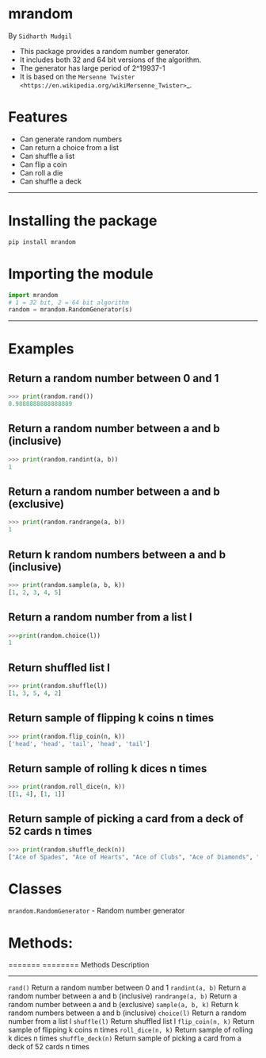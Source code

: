 mrandom
=========

By `Sidharth Mudgil`

- This package provides a random number generator.
- It includes both 32 and 64 bit versions of the algorithm.
- The generator has large period of 2^19937-1 
- It is based on the `Mersenne Twister
<https://en.wikipedia.org/wikiMersenne_Twister>`_.

Features
========
- Can generate random numbers
- Can return a choice from a list
- Can shuffle a list
- Can flip a coin
- Can roll a die
- Can shuffle a deck

--------

Installing the package
=======

``` bash
pip install mrandom
```

Importing the module
======

``` python
import mrandom
# 1 = 32 bit, 2 = 64 bit algorithm
random = mrandom.RandomGenerator(s)
```

----------
Examples
=======

Return a random number between 0 and 1
---
``` python
>>> print(random.rand())
0.9888888888888889
```

Return a random number between a and b (inclusive)
---
``` python
>>> print(random.randint(a, b))
1
```

Return a random number between a and b (exclusive)
------
``` python
>>> print(random.randrange(a, b))
1
```

Return k random numbers between a and b (inclusive)
------
``` python
>>> print(random.sample(a, b, k))
[1, 2, 3, 4, 5]
```

Return a random number from a list l
------
``` python
>>>print(random.choice(l))
1
```

Return shuffled list l
------
``` python
>>> print(random.shuffle(l))
[1, 3, 5, 4, 2]
```

Return sample of flipping k coins n times
------
``` python
>>> print(random.flip_coin(n, k))
['head', 'head', 'tail', 'head', 'tail']
```

Return sample of rolling k dices n times
-------
``` python
>>> print(random.roll_dice(n, k))
[[1, 4], [1, 1]]
```

Return sample of picking a card from a deck of 52 cards n times
-------
``` python
>>> print(random.shuffle_deck(n))
["Ace of Spades", "Ace of Hearts", "Ace of Clubs", "Ace of Diamonds", "Ace of Clubs"]
```


Classes
=======
`mrandom.RandomGenerator` - Random number generator

Methods:
=======

======= ========
Methods    Description
-----------   --------
`rand()` Return a random number between 0 and 1
`randint(a, b)` Return a random number between a and b (inclusive)
`randrange(a, b)` Return a random number between a and b (exclusive)
`sample(a, b, k)` Return k random numbers between a and b (inclusive)
`choice(l)` Return a random number from a list l
`shuffle(l)` Return shuffled list l
`flip_coin(n, k)` Return sample of flipping k coins n times
`roll_dice(n, k)` Return sample of rolling k dices n times
`shuffle_deck(n)` Return sample of picking a card from a deck of 52 cards n times
